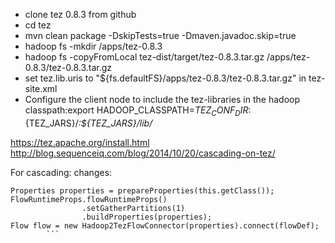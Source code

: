 - clone tez 0.8.3 from github
- cd tez
- mvn clean package -DskipTests=true -Dmaven.javadoc.skip=true
- hadoop fs -mkdir /apps/tez-0.8.3
- hadoop fs -copyFromLocal tez-dist/target/tez-0.8.3.tar.gz /apps/tez-0.8.3/tez-0.8.3.tar.gz
- set tez.lib.uris to "${fs.defaultFS}/apps/tez-0.8.3/tez-0.8.3.tar.gz" in tez-site.xml
- Configure the client node to include the tez-libraries in the hadoop classpath:export HADOOP_CLASSPATH=${TEZ_CONF_DIR}:${TEZ_JARS}/*:${TEZ_JARS}/lib/*

https://tez.apache.org/install.html
http://blog.sequenceiq.com/blog/2014/10/20/cascading-on-tez/

For cascading: changes:
```
Properties properties = prepareProperties(this.getClass());
FlowRuntimeProps.flowRuntimeProps()
                .setGatherPartitions(1)
                .buildProperties(properties);
Flow flow = new Hadoop2TezFlowConnector(properties).connect(flowDef);
        ```
